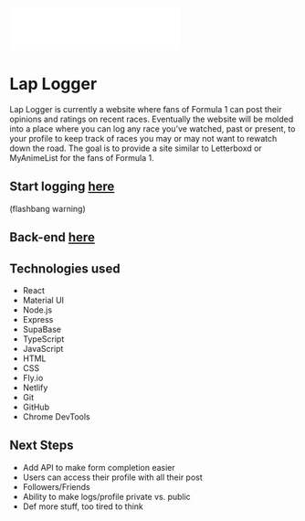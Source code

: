 ![alt text](/public/LLLOGO.png)

# Lap Logger
Lap Logger is currently a website where fans of Formula 1 can post their opinions and ratings on recent races. Eventually the website will be molded into a place where you can log any race you’ve watched, past or present, to your profile to keep track of races you may or may not want to rewatch down the road. The goal is to provide a site similar to Letterboxd or MyAnimeList for the fans of Formula 1.

## Start logging [here](https://laplogger.netlify.app/ "Lap Logger link")
(flashbang warning)

## Back-end [here](https://github.com/ttiurt/laplogger-butt "LL back-end link")

## Technologies used 
* React
* Material UI
* Node.js
* Express
* SupaBase
* TypeScript
* JavaScript
* HTML
* CSS
* Fly.io
* Netlify
* Git
* GitHub
* Chrome DevTools

## Next Steps 
- Add API to make form completion easier
- Users can access their profile with all their post
- Followers/Friends
- Ability to make logs/profile private vs. public
- Def more stuff, too tired to think